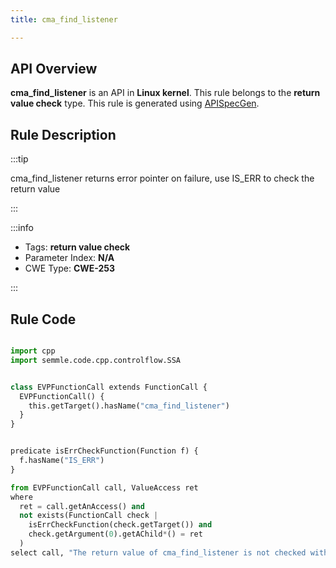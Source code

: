 ```yaml
---
title: cma_find_listener

---
```



## API Overview
**cma_find_listener** is an API in **Linux kernel**. This rule belongs to the **return value check** type. This rule is generated using [APISpecGen](../../tools/APISpecGen).
## Rule Description

:::tip

cma_find_listener returns error pointer on failure, use IS_ERR to check the return value

:::

:::info

- Tags: **return value check**
- Parameter Index: **N/A**
- CWE Type: **CWE-253**

:::

## Rule Code
```python

import cpp
import semmle.code.cpp.controlflow.SSA


class EVPFunctionCall extends FunctionCall {
  EVPFunctionCall() {
    this.getTarget().hasName("cma_find_listener")
  }
}


predicate isErrCheckFunction(Function f) {
  f.hasName("IS_ERR") 
}

from EVPFunctionCall call, ValueAccess ret
where
  ret = call.getAnAccess() and
  not exists(FunctionCall check |
    isErrCheckFunction(check.getTarget()) and
    check.getArgument(0).getAChild*() = ret
  )
select call, "The return value of cma_find_listener is not checked with IS_ERR."
    
```
